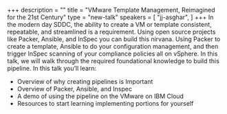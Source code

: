+++
description = ""
title = "VMware Template Management, Reimagined for the 21st Century"
type = "new-talk"
speakers = [
        "jj-asghar",
]
+++
In the modern day SDDC, the ability to create a VM or template consistent, repeatable, and streamlined is a requirement. Using open source projects like Packer, Ansible, and InSpec you can build this nirvana. Using Packer to create a template, Ansible to do your configuration management, and then trigger InSpec scanning of your compliance policies all on vSphere. In this talk, we will walk through the required foundational knowledge to build this pipeline. In this talk you’ll learn:

* Overview of why creating pipelines is Important
* Overview of Packer, Ansible, and Inspec
* A demo of using the pipeline on the VMware on IBM Cloud
* Resources to start learning implementing portions for yourself